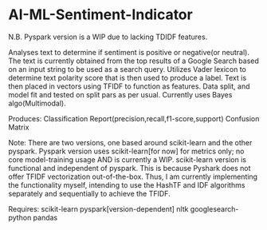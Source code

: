# AI-ML-Sentiment-Indicator

N.B. Pyspark version is a WIP due to lacking TDIDF features.

Analyses text to determine if sentiment is positive or negative(or neutral). The text is currently obtained from the top results of a Google Search based on an input string to be used as a search query.
Utilizes Vader lexicon to determine text polarity score that is then used to produce a label. Text is then placed in vectors using TFIDF to function as features. Data split, and model fit and tested on split pars as per usual. Currently uses Bayes algo(Multimodal).

Produces:
Classification Report(precision,recall,f1-score,support)
Confusion Matrix

Note: There are two versions, one based around scikit-learn and the other pyspark. Pyspark version uses scikit-learn[for now] for metrics only; no core model-training usage AND is currently a WIP. scikit-learn version is functional and independent of pyspark. This is because Pyshark does not offer TFIDF vectorization out-of-the-box. Thus, I am currently implementing the functionality myself, intending to use the HashTF and IDF algorithms separately and sequentially to achieve the TFIDF.

Requires:
scikit-learn
pyspark[version-dependent]
nltk
googlesearch-python
pandas

